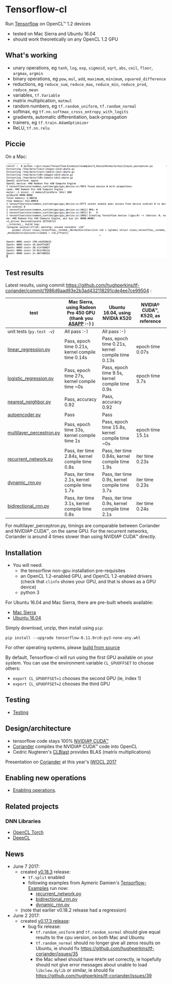 # Tensorflow-cl

Run [Tensorflow](https://github.com/tensorflow/tensorflow) on OpenCL™ 1.2 devices

- tested on Mac Sierra and Ubuntu 16.04
- should work theoretically on any OpenCL 1.2 GPU

## What's working

- unary operations, eg `tanh`, `log`, `exp`, `sigmoid`, `sqrt`, `abs`, `ceil`, `floor`, `argmax`, `argmin`
- binary operations, eg `pow`, `mul`, `add`, `maximum`, `minimum`, `squared_difference`
- reductions, eg `reduce_sum`, `reduce_max`, `reduce_min`, `reduce_prod`, `reduce_mean`
- variables, `tf.Variable`
- matrix multiplication, `matmul`
- random numbers, eg `tf.random_uniform`, `tf.random_normal`
- softmax, eg `tf.nn.softmax_cross_entropy_with_logits`
- gradients, automatic differentiation, back-propagation
- trainers, eg `tf.train.AdamOptimizer`
- ReLU, `tf.nn.relu`

## Piccie

On a Mac:

<img src="doc/img/multilayerperceptron.png" />

## Test results

Latest results, using commit https://github.com/hughperkins/tf-coriander/commit/1986d6aad93e2b3ad432118291cde4ee7ce99504 :

| test | Mac Sierra, using Radeon Pro 450 GPU (thank you [ASAPP](http://asapp.com) :-) ) | Ubuntu 16.04, using NVIDIA K520 | NVIDIA® CUDA™, K520, as reference |
|----- |-------|-------|----|
| unit tests (`py.test -v`) | All pass :-) | All pass :-) |  |
| [linear_regression.py](https://github.com/hughperkins/TensorFlow-Examples/blob/enforce-gpu/examples/2_BasicModels/linear_regression.py) |  Pass, epoch time 0.21s, kernel compile time 0.14s | Pass, epoch time 0.21s, kernel compile time 0.13s | epoch time 0.07s |
| [logistic_regression.py](https://github.com/hughperkins/TensorFlow-Examples/blob/enforce-gpu/examples/2_BasicModels/logistic_regression.py) | Pass, epoch time 27s, kernel compile time ~0s  | Pass, epoch time 9.5s, kernel compile time 0.9s | epoch time 3.7s |
| [nearest_neighbor.py](https://github.com/hughperkins/TensorFlow-Examples/blob/enforce-gpu/examples/2_BasicModels/nearest_neighbor.py) | Pass, accuracy 0.92  | Pass, accuracy 0.92 | 
| [autoencoder.py](https://github.com/hughperkins/TensorFlow-Examples/blob/enforce-gpu/examples/3_NeuralNetworks/autoencoder.py)| Pass | Pass |
| [multilayer_perceptron.py](https://github.com/hughperkins/TensorFlow-Examples/blob/enforce-gpu/examples/3_NeuralNetworks/multilayer_perceptron.py) | Pass, epoch time 33s, kernel compile time 1s | Pass, epoch time 15.8s, kernel compile time ~0s | epoch time 15.1s |
| [recurrent_network.py](https://github.com/hughperkins/TensorFlow-Examples/blob/enforce-gpu/examples/3_NeuralNetworks/recurrent_network.py) | Pass, iter time 2.84s, kernel compile time 0.8s | Pass, iter time 0.84s, kernel compile time 1.9s | iter time 0.23s |
| [dynamic_rnn.py](https://github.com/hughperkins/TensorFlow-Examples/blob/enforce-gpu/examples/3_NeuralNetworks/dynamic_rnn.py) | Pass, iter time 2.1s, kernel compile time 1.7s | Pass, iter time 0.9s, kernel compile time 3.7s | iter time 0.23s
| [bidirectional_rnn.py](https://github.com/hughperkins/TensorFlow-Examples/blob/enforce-gpu/examples/3_NeuralNetworks/bidirectional_rnn.py) | Pass, iter time 3.1s, kernel compile time 0.8s | Pass, iter time 0.9s, kernel compile time 2.1s | iter time 0.24s |

For multilayer_perceptron.py, timings are comparable between Coriander and NVIDIA® CUDA™, on the same GPU. For the recurrent networks, Coriander is around 4 times slower than using NVIDIA® CUDA™ directly.

## Installation 

- You will need:
  - the tensorflow non-gpu installation pre-requisites
  - an OpenCL 1.2-enabled GPU, and OpenCL 1.2-enabled drivers (check that `clinfo` shows your GPU, and that is shows as a GPU device)
  - python 3

For Ubuntu 16.04 and Mac Sierra, there are pre-built wheels available:

- [Mac Sierra](https://github.com/hughperkins/tf-coriander/releases/download/v0.18.3/tensorflow-cl-v0.18.3-macsierra-python3.zip)
- [Ubuntu 16.04](https://github.com/hughperkins/tf-coriander/releases/download/v0.18.3/tensorflow-cl-v0.18.3-ubuntu1604-python3.zip)

Simply download, unzip, then install using `pip`:
```
pip install --upgrade tensorflow-0.11.0rc0-py3-none-any.whl
```

For other operating systems, please [build from source](doc/build-from-source.md)

By default, Tensorflow-cl will run using the first GPU available on your system. You can use the environment variable `CL_GPUOFFSET` to choose others:

- `export CL_GPUOFFSET=1` chooses the second GPU (ie, index 1)
- `export CL_GPUOFFSET=2` chooses the third GPU

## Testing

- [Testing](doc/testing.md)

## Design/architecture

- tensorflow code stays 100% [NVIDIA® CUDA™](https://www.nvidia.com/object/cuda_home_new.html)
- [Coriander](https://github.com/hughperkins/Coriander) compiles the NVIDIA® CUDA™ code into OpenCL
- Cedric Nugteren's [CLBlast](https://github.com/CNugteren/CLBlast) provides BLAS (matrix multiplications)

Presentation on [Coriander](https://github.com/hughperkins/Coriander) at this year's [IWOCL 2017](http://www.iwocl.org/iwocl-2017/conference-program/)

## Enabling new operations

- [Enabling operations](doc/enabling-operations.md).

## Related projects

### DNN Libraries
- [OpenCL Torch](https://github.com/hughperkins/distro-cl)
- [DeepCL](https://github.com/hughperkins/DeepCL)

## News

- June 7 2017:
  - created [v0.18.3](https://github.com/hughperkins/tf-coriander/releases/tag/v0.18.3) release:
    - `tf.split` enabled
    - following examples from Aymeric Damien's [Tensorflow-Examples](https://github.com/aymericdamien/TensorFlow-Examples) run now:
      - [recurrent_network.py](https://github.com/hughperkins/TensorFlow-Examples/blob/enforce-gpu/examples/3_NeuralNetworks/recurrent_network.py)
      - [bidirectional_rnn.py](https://github.com/hughperkins/TensorFlow-Examples/blob/enforce-gpu/examples/3_NeuralNetworks/bidirectional_rnn.py)
      - [dynamic_rnn.py](https://github.com/hughperkins/TensorFlow-Examples/blob/enforce-gpu/examples/3_NeuralNetworks/dynamic_rnn.py)
  - (note that earlier v0.18.2 release had a regression)
- June 2 2017:
  - created [v0.17.3 release](https://github.com/hughperkins/tf-coriander/releases/tag/v0.17.3):
    - bug fix release:
      - `tf.random_uniform` and `tf.random_normal` should give equal results to the cpu version, on both Mac and Ubuntu
      - `tf.random_normal` should no longer give all zeros results on Ubuntu, ie should fix https://github.com/hughperkins/tf-coriander/issues/35
      - the Mac wheel should have `RPATH` set correctly, ie hopefully should not give error messages about unable to load `libclew.dylib` or similar, ie should fix https://github.com/hughperkins/tf-coriander/issues/39
